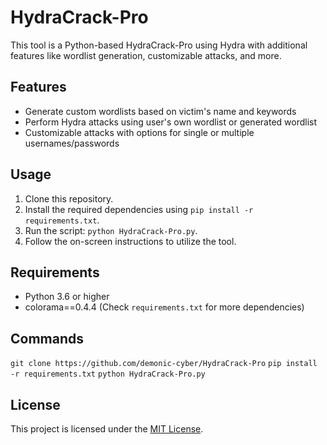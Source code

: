 # HydraCrack-Pro

This tool is a Python-based HydraCrack-Pro using Hydra with additional features like wordlist generation, customizable attacks, and more.

## Features

- Generate custom wordlists based on victim's name and keywords
- Perform Hydra attacks using user's own wordlist or generated wordlist
- Customizable attacks with options for single or multiple usernames/passwords

## Usage

1. Clone this repository.
2. Install the required dependencies using `pip install -r requirements.txt`.
3. Run the script: `python HydraCrack-Pro.py`.
4. Follow the on-screen instructions to utilize the tool.

## Requirements

- Python 3.6 or higher
- colorama==0.4.4 (Check `requirements.txt` for more dependencies)

## Commands
`git clone https://github.com/demonic-cyber/HydraCrack-Pro`
`pip install -r requirements.txt`
`python HydraCrack-Pro.py`

## License

This project is licensed under the [MIT License](LICENSE).
